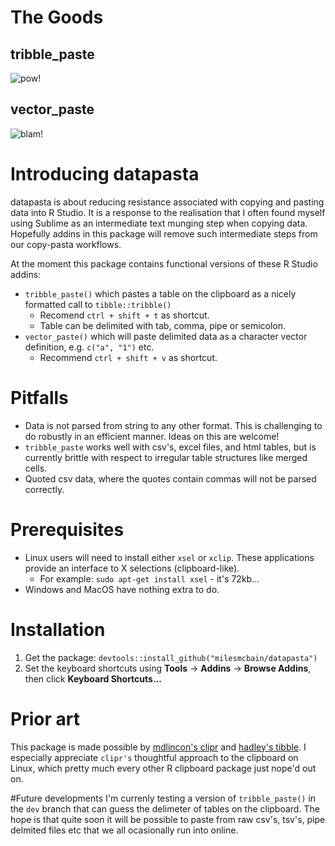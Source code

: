 # The Goods 
## tribble_paste
![pow!](https://raw.githubusercontent.com/milesmcbain/datapasta/master/inst/media/tribble_paste.gif)

## vector_paste 
![blam!](https://raw.githubusercontent.com/milesmcbain/datapasta/master/inst/media/vector_paste.gif)


# Introducing datapasta

datapasta is about reducing resistance associated with copying and pasting data into R Studio. It is a response to the realisation that I often found myself using Sublime as an intermediate text munging step when copying data. Hopefully addins in this package will remove such intermediate steps from our copy-pasta workflows.  

At the moment this package contains functional versions of these R Studio addins:
* `tribble_paste()` which pastes a table on the clipboard as a nicely formatted call to `tibble::tribble()`
    - Recomend `ctrl + shift + t` as shortcut.
    - Table can be delimited with tab, comma, pipe or semicolon. 
* `vector_paste()` which will paste delimited data as a character vector definition, e.g. `c("a", "1")` etc.
    - Recommend `ctrl + shift + v` as shortcut.

# Pitfalls

* Data is not parsed from string to any other format. This is challenging to do robustly in an efficient manner. Ideas on this are welcome!
* `tribble_paste` works well with csv's, excel files, and html tables, but is currently brittle with respect to irregular table structures like merged cells.
* Quoted csv data, where the quotes contain commas will not be parsed correctly.

# Prerequisites
* Linux users will need to install either `xsel` or `xclip`. These applications provide an interface to X selections (clipboard-like).
    - For example: `sudo apt-get install xsel` - it's 72kb...
* Windows and MacOS have nothing extra to do.


# Installation

1. Get the package: `devtools::install_github("milesmcbain/datapasta")`
2. Set the keyboard shortcuts using **Tools** -> **Addins** -> **Browse Addins**, then click **Keyboard Shortcuts...**

# Prior art

This package is made possible by [mdlincon's clipr](https://github.com/mdlincoln/clipr) and [hadley's tibble](https://github.com/hadley/tibble). I especially appreciate `clipr's` thoughtful approach to the clipboard on Linux, which pretty much every other R clipboard package just nope'd out on.

#Future developments
I'm currenly testing a version of `tribble_paste()` in the `dev` branch that can guess the delimeter of tables on the clipboard. The hope is that quite soon it will be possible to paste from raw csv's, tsv's, pipe delmited files etc that we all ocasionally run into online. 


